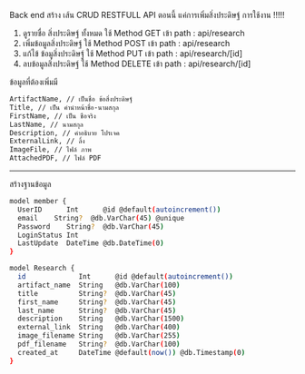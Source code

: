 Back end
สร้าง เส้น CRUD RESTFULL API ตอนนี้ แค่การเพิ่มสิ่งประดิษฐ์
การใช้งาน !!!!!

1. ดูรายชื่อ สิ่งประดิษฐ์ ทั้งหมด ใช้ Method GET เข้า path : api/research
2. เพิ่มข้อมูลสิ่งประดิษฐ์ ใช้ Method POST เข้า path : api/research
3. แก้ไข้ ข้อมูสิ่งประดิษฐ์ ใช้ Method PUT เข้า path : api/research/[id]
4. ลบข้อมูลสิ่งประดิษฐ์ ใช้ Method DELETE เข้า path : api/research/[id]

ข้อมูลที่ต้องเพิ่มมี
```bash
ArtifactName, // เป็นชื่อ ข้อสิ่งประดิษฐ์
Title, // เป็น คำนำหน้าชื่อ-นามสกุล
FirstName, // เป็น ชือจริง
LastName, // นามสกุล
Description, // คำอธิบาย โปรเจค
ExternalLink, // ลิ้ง
ImageFile, // ไฟล์ ภาพ
AttachedPDF, // ไฟล์ PDF
```
---

สร้างฐานข้อมูล
```bash
model member {
  UserID      Int      @id @default(autoincrement())
  email    String?  @db.VarChar(45) @unique
  Password    String?  @db.VarChar(45)
  LoginStatus Int
  LastUpdate  DateTime @db.DateTime(0)
}

model Research {
  id             Int      @id @default(autoincrement())
  artifact_name  String   @db.VarChar(100)
  title          String?  @db.VarChar(45)
  first_name     String?  @db.VarChar(45)
  last_name      String?  @db.VarChar(45)
  description    String   @db.VarChar(1500)
  external_link  String   @db.VarChar(400)
  image_filename String   @db.VarChar(255)
  pdf_filename   String?  @db.VarChar(100)
  created_at     DateTime @default(now()) @db.Timestamp(0)
}
```
